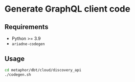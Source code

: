 # Generate GraphQL client code

## Requirements

- Python >= 3.9
- `ariadne-codegen`

## Usage

```bash
cd metaphor/dbt/cloud/discovery_api
./codegen.sh
```

